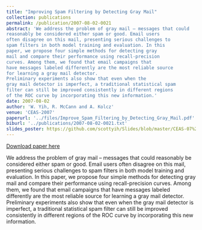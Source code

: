 ```yaml
---
title: "Improving Spam Filtering by Detecting Gray Mail"
collection: publications
permalink: /publication/2007-08-02-0021
abstract: 'We address the problem of gray mail – messages that could
reasonably be considered either spam or good. Email users
often disagree on this mail, presenting serious challenges to
spam filters in both model training and evaluation. In this
paper, we propose four simple methods for detecting gray
mail and compare their performance using recall-precision
curves. Among them, we found that email campaigns that
have messages labeled differently are the most reliable source
for learning a gray mail detector.
Preliminary experiments also show that even when the
gray mail detector is imperfect, a traditional statistical spam
filter can still be improved consistently in different regions
of the ROC curve by incorporating this new information.'
date: 2007-08-02
author: 'W. Yih, R. McCann and A. Kolcz'
venue: 'CEAS-2007'
paperurl: '../files/Improve_Spam_Filtering_by_Detecting_Gray_Mail.pdf'
biburl: '../publications/2007-08-02-0021.txt'
slides_poster: https://github.com/scottyih/Slides/blob/master/CEAS-07%20v2%20-%20Deck.pptx
---
```


<a href='../files/Improve_Spam_Filtering_by_Detecting_Gray_Mail.pdf'>Download paper here</a>

We address the problem of gray mail – messages that could
reasonably be considered either spam or good. Email users
often disagree on this mail, presenting serious challenges to
spam filters in both model training and evaluation. In this
paper, we propose four simple methods for detecting gray
mail and compare their performance using recall-precision
curves. Among them, we found that email campaigns that
have messages labeled differently are the most reliable source
for learning a gray mail detector.
Preliminary experiments also show that even when the
gray mail detector is imperfect, a traditional statistical spam
filter can still be improved consistently in different regions
of the ROC curve by incorporating this new information.

